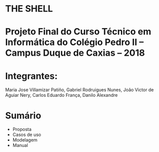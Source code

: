# THE SHELL

# Projeto Final do Curso Técnico em Informática do Colégio Pedro II – Campus Duque de Caxias – 2018

# Integrantes:
Maria Jose Villamizar Patiño, Gabriel Rodruigues Nunes, João Victor de Aguiar Nery, Carlos Eduardo França, Danilo Alexandre

# Sumário
- Proposta
- Casos de uso
- Modelagem
- Manual
